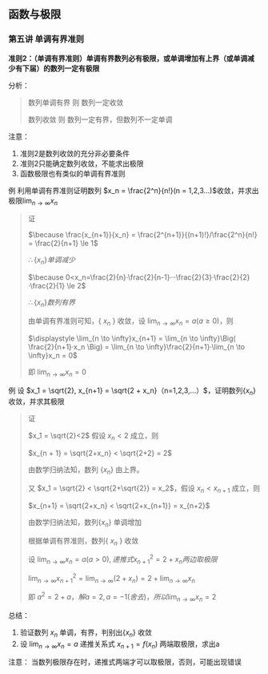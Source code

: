 ## 函数与极限



### 第五讲 单调有界准则



**准则2：（单调有界准则）单调有界数列必有极限，或单调增加有上界（或单调减少有下届）的数列一定有极限**



分析：

> 数列单调有界  则  数列一定收敛
>
> 数列收敛  则 数列一定有界，但数列不一定单调



注意：

1. 准则2是数列收敛的充分非必要条件
2. 准则2只能确定数列收敛，不能求出极限
3. 函数极限也有类似的单调有界准则





例 利用单调有界准则证明数列 $x_n = \frac{2^n}{n!}(n = 1,2,3...)$收敛，并求出极限$\displaystyle \lim_{n \to \infty}x_n$

> 证
>
> $\because \frac{x_{n+1}}{x_n} = \frac{2^{n+1}}{(n+1)!}/\frac{2^n}{n!} = \frac{2}{n+1} \le 1$
>
> $\therefore \{x_n\}单调减少$
>
> $\because 0<x_n=\frac{2}{n}·\frac{2}{n-1}···\frac{2}{3}·\frac{2}{2}·\frac{2}{1} \le 2$
>
> $\therefore \{x_n\} 数列有界$
>
> 由单调有界准则可知，{ $x_n$ } 收敛，设 $\displaystyle \lim_{n \to \infty}x_n = a (a\ge0)$，则
>
> $\displaystyle \lim_{n \to \infty}x_{n+1} = \lim_{n \to \infty}\Big( \frac{2}{n+1}·x_n \Big) = \lim_{n \to \infty}\frac{2}{n+1}·\lim_{n \to \infty}x_n = 0$
>
> 即 $\displaystyle \lim_{n \to \infty}x_n = 0$





例  设 $x_1 = \sqrt{2}, x_{n+1} = \sqrt{2 + x_n}（n=1,2,3,...）$，证明数列$\{ x_n \}$收敛，并求其极限

> 证
>
> $x_1 = \sqrt{2}<2$ 假设 $x_n < 2$ 成立，则
>
> $x_{n + 1} = \sqrt{2+x_n} < \sqrt{2+2} = 2$
>
> 由数学归纳法知，数列 $\{ x_n \}$ 由上界。
>
> 又 $x_1 = \sqrt{2} < \sqrt{2+\sqrt{2}} = x_2$，假设 $x_n < x_{n + 1}$ 成立，则
>
> $x_{n+1} = \sqrt{2+x_n} < \sqrt{2+x_{n+1}} = x_{n+2}$
>
> 由数学归纳法知，数列$\{ x_n \}$ 单调增加
>
> 根据单调有界准则，数列{ $x_n$ } 收敛
>
> 设 $\displaystyle \lim_{n \to \infty}x_n = a(a>0), 递推式x_{n+1}^2 = 2 + x_n 两边取极限$
>
> $\displaystyle \lim_{n\to\infty}x_{n+1}^2 = \lim_{n\to\infty}(2+x_n) = 2 + \lim_{n\to\infty}x_n$
>
> 即 $a^2 = 2 + a，解a=2,a=-1(舍去)，所以\displaystyle\lim_{n\to\infty}x_n=2$



总结：

1. 验证数列 $x_n$ 单调，有界，判别出{$x_n$} 收敛
2. 设 $\displaystyle \lim_{n\to\infty}x_n = a$ 递推关系式 $x_{n+1} = f(x_n)$ 两端取极限，求出a



注意： 当数列极限存在时，递推式两端才可以取极限，否则，可能出现错误







